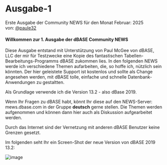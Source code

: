 # Ausgabe-1
Erste Ausgabe der Community NEWS für den Monat Februar: 2025<br>
von: [@paule32](https://paule32.github.com)

#### Willkommen zur 1. Ausgabe der dBASE Community NEWS
Diese Ausgabe entstand mit Unterstützung von Paul McGee von dBASE, LLC der mir für Testzwecke eine Kopie des
fantastischen Tabellen-Bearbeitungs-Programms dBASE zukommen lies.
In den folgenden NEWS werde ich verschiedene Themen aufarbeiten, die, so hoffe ich, nützlich sein könnten.
Der hier geleistete Support ist kostenlos und sollte als Change angesehen werden, mit dBASE tolle, einfache und
schnelle Datenbank-Anwendungen zu gestaltten.

Als Grundlage verwende ich die Version 13.2 - also dBase 2019.

Wenn Ihr Fragen zu dBASE habt, könnt Ihr diese auf den NEWS-Server: mews.dbase.com in der Gruppe **deutsch** gerne stellen.
Die Themen werden aufgenommen und können dann hier auch als Diskussion aufgearbeitet werden.

Durch das Internet sind der Vernetzung mit anderen dBASE Benutzer keine Grenzen gesetzt.

Im folgenden seht Ihr ein Screen-Shot der neue Version von dBASE 2019 13.2:

![image](https://github.com/user-attachments/assets/ba734418-50ea-4eaa-a3a8-4ed9b175048d)
